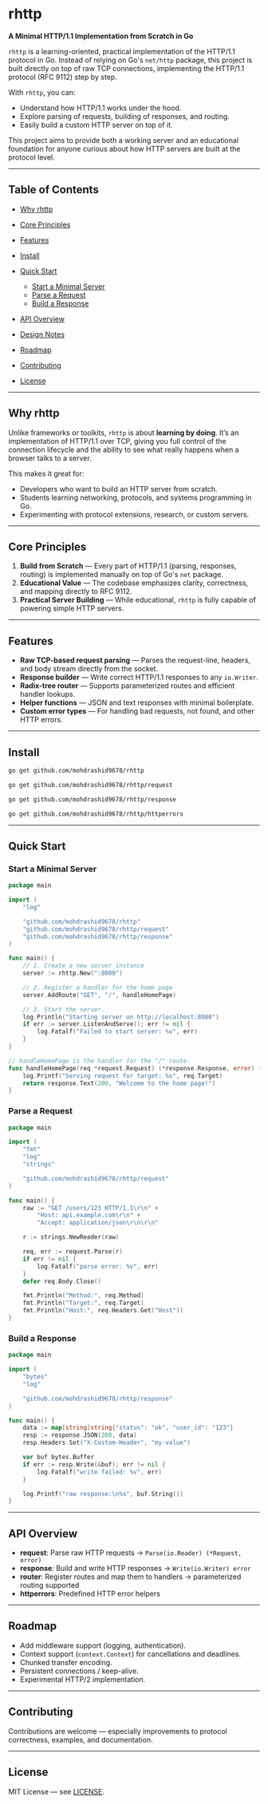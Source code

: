 # rhttp

**A Minimal HTTP/1.1 Implementation from Scratch in Go**

`rhttp` is a learning-oriented, practical implementation of the HTTP/1.1 protocol in Go. Instead of relying on Go's `net/http` package, this project is built directly on top of raw TCP connections, implementing the HTTP/1.1 protocol (RFC 9112) step by step.

With `rhttp`, you can:

- Understand how HTTP/1.1 works under the hood.
- Explore parsing of requests, building of responses, and routing.
- Easily build a custom HTTP server on top of it.

This project aims to provide both a working server and an educational foundation for anyone curious about how HTTP servers are built at the protocol level.

---

## Table of Contents

- [Why rhttp](#why-rhttp)
- [Core Principles](#core-principles)
- [Features](#features)
- [Install](#install)
- [Quick Start](#quick-start)

  - [Start a Minimal Server](#start-a-minimal-server)
  - [Parse a Request](#parse-a-request)
  - [Build a Response](#build-a-response)

- [API Overview](#api-overview)
- [Design Notes](#design-notes)
- [Roadmap](#roadmap)
- [Contributing](#contributing)
- [License](#license)

---

## Why rhttp

Unlike frameworks or toolkits, `rhttp` is about **learning by doing**. It’s an implementation of HTTP/1.1 over TCP, giving you full control of the connection lifecycle and the ability to see what really happens when a browser talks to a server.

This makes it great for:

- Developers who want to build an HTTP server from scratch.
- Students learning networking, protocols, and systems programming in Go.
- Experimenting with protocol extensions, research, or custom servers.

---

## Core Principles

1. **Build from Scratch** — Every part of HTTP/1.1 (parsing, responses, routing) is implemented manually on top of Go's `net` package.
2. **Educational Value** — The codebase emphasizes clarity, correctness, and mapping directly to RFC 9112.
3. **Practical Server Building** — While educational, `rhttp` is fully capable of powering simple HTTP servers.

---

## Features

- **Raw TCP-based request parsing** — Parses the request-line, headers, and body stream directly from the socket.
- **Response builder** — Write correct HTTP/1.1 responses to any `io.Writer`.
- **Radix-tree router** — Supports parameterized routes and efficient handler lookups.
- **Helper functions** — JSON and text responses with minimal boilerplate.
- **Custom error types** — For handling bad requests, not found, and other HTTP errors.

---

## Install

```bash
go get github.com/mohdrashid9678/rhttp
```

```bash
go get github.com/mohdrashid9678/rhttp/request
```

```bash
go get github.com/mohdrashid9678/rhttp/response
```

```bash
go get github.com/mohdrashid9678/rhttp/httperrors
```

---

## Quick Start

### Start a Minimal Server

```go
package main

import (
	"log"

	"github.com/mohdrashid9678/rhttp"
	"github.com/mohdrashid9678/rhttp/request"
	"github.com/mohdrashid9678/rhttp/response"
)

func main() {
	// 1. Create a new server instance
	server := rhttp.New(":8080")

	// 2. Register a handler for the home page
	server.AddRoute("GET", "/", handleHomePage)

	// 3. Start the server.
	log.Println("Starting server on http://localhost:8080")
	if err := server.ListenAndServe(); err != nil {
		log.Fatalf("Failed to start server: %v", err)
	}
}

// handleHomePage is the handler for the "/" route.
func handleHomePage(req *request.Request) (*response.Response, error) {
	log.Printf("Serving request for target: %s", req.Target)
	return response.Text(200, "Welcome to the home page!")
}
```

### Parse a Request

```go
package main

import (
    "fmt"
    "log"
    "strings"

    "github.com/mohdrashid9678/rhttp/request"
)

func main() {
    raw := "GET /users/123 HTTP/1.1\r\n" +
        "Host: api.example.com\r\n" +
        "Accept: application/json\r\n\r\n"

    r := strings.NewReader(raw)

    req, err := request.Parse(r)
    if err != nil {
        log.Fatalf("parse error: %v", err)
    }
    defer req.Body.Close()

    fmt.Println("Method:", req.Method)
    fmt.Println("Target:", req.Target)
    fmt.Println("Host:", req.Headers.Get("Host"))
}
```

### Build a Response

```go
package main

import (
    "bytes"
    "log"

    "github.com/mohdrashid9678/rhttp/response"
)

func main() {
    data := map[string]string{"status": "ok", "user_id": "123"}
    resp := response.JSON(200, data)
    resp.Headers.Set("X-Custom-Header", "my-value")

    var buf bytes.Buffer
    if err := resp.Write(&buf); err != nil {
        log.Fatalf("write failed: %v", err)
    }

    log.Printf("raw response:\n%s", buf.String())
}
```

---

## API Overview

- **request**: Parse raw HTTP requests → `Parse(io.Reader) (*Request, error)`
- **response**: Build and write HTTP responses → `Write(io.Writer) error`
- **router**: Register routes and map them to handlers → parameterized routing supported
- **httperrors**: Predefined HTTP error helpers

---

## Roadmap

- Add middleware support (logging, authentication).
- Context support (`context.Context`) for cancellations and deadlines.
- Chunked transfer encoding.
- Persistent connections / keep-alive.
- Experimental HTTP/2 implementation.

---

## Contributing

Contributions are welcome — especially improvements to protocol correctness, examples, and documentation.

---

## License

MIT License — see [LICENSE](LICENSE).
